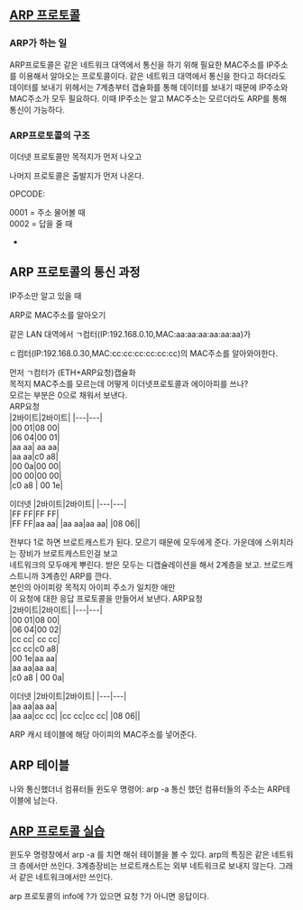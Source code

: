## [ARP 프로토콜](https://youtu.be/LDsp-Xb168E?list=PL0d8NnikouEWcF1jJueLdjRIC4HsUlULi)

### ARP가 하는 일
ARP프로토콜은 같은 네트워크 대역에서 통신을 하기 위해 필요한 MAC주소를 IP주소를 이용해서 알아오는 프로토콜이다.
같은 네트워크 대역에서 통신을 한다고 하더라도  
데이터를 보내기 위헤서는 7계층부터 갭슐화를 통해 데이터를 보내기 때문에
IP주소와 MAC주소가 모두 필요하다.
이때 IP주소는 알고 MAC주소는 모르더라도
ARP를 통해 통신이 가능하다.

### ARP프로토콜의 구조
이더넷 프로토콜만 목적지가 먼저 나오고

나머지 프로토콜은 출발지가 먼저 나온다.

OPCODE:

0001 = 주소 물어볼 때        
0002 = 답을 줄 때

-

## ARP 프로토콜의 통신 과정
IP주소만 알고 있을 때

ARP로 MAC주소를 알아오기

같은 LAN 대역에서 ㄱ컴터(IP:192.168.0.10,MAC:aa:aa:aa:aa:aa:aa)가

ㄷ컴터(IP:192.168.0.30,MAC:cc:cc:cc:cc:cc:cc)의 MAC주소를 알아와야한다.

먼저 ㄱ컴터가 (ETH+ARP요청)캡슐화   
목적지 MAC주소를 모르는데 어떻게 이더넷프로토콜과 에이아피를 쓰나?  
모르는 부분은 0으로 채워서 보낸다.  
ARP요청  
|2바이트|2바이트|
|---|---|  
|00 01|08 00|  
|06 04|00 01|  
|aa aa| aa aa|  
|aa aa|c0 a8|  
|00 0a|00 00|  
|00 00|00 00|  
|c0 a8 | 00 1e|


이더넷
|2바이트|2바이트|
|---|---|  
|FF FF|FF FF|  
|FF FF|aa aa|
|aa aa|aa aa|
|08 06||


전부다 1로 하면 브로트캐스트가 된다. 모르기 때문에 모두에게 준다.
가운데에 스위치라는 장비가 브로트캐스트인걸 보고  
네트워크의 모두애게 뿌린다.
받은 모두는 디캡슐레이션을 해서 2계층을 보고. 브로드캐스트니까 3계층인 ARP를 깐다.  
본인의 아이피랑 목적지 아이피 주소가 일치한 애만  
이 요청에 대한 응답 프로토콜을 만들어서 보낸다.
ARP요청  
|2바이트|2바이트|
|---|---|  
|00 01|08 00|  
|06 04|00 02|  
|cc cc| cc cc|  
|cc cc|c0 a8|  
|00 1e|aa aa|  
|aa aa|aa aa|  
|c0 a8 | 00 0a|


이더넷
|2바이트|2바이트|
|---|---|  
|aa aa|aa aa|  
|aa aa|cc cc|
|cc cc|cc cc|
|08 06||


ARP 캐시 테이블에 해당 아이피의 MAC주소를 넣어준다.

## ARP 테이블
나와 통신했더너 컴퓨터들
윈도우 명령어: arp -a
통신 했던 컴퓨터들의 주소는 ARP테이블에 남는다.

## [ARP 프로토콜 실습](https://youtu.be/-M_S50Ga384?list=PL0d8NnikouEWcF1jJueLdjRIC4HsUlULi)
윈도우 명령창에서 arp -a 를 치면 해쉬 테이블을 볼 수 있다.
arp의 특징은 같은 네트워크 층에서만 쓰인다.
3계층장비는 브로트캐스트는 외부 네트워크로 보내지 않는다.
그래서 같은 네트워크에서만 쓰인다.

arp 프로토콜의 info에 ?가 있으면 요청  ?가 아니면 응답이다. 

